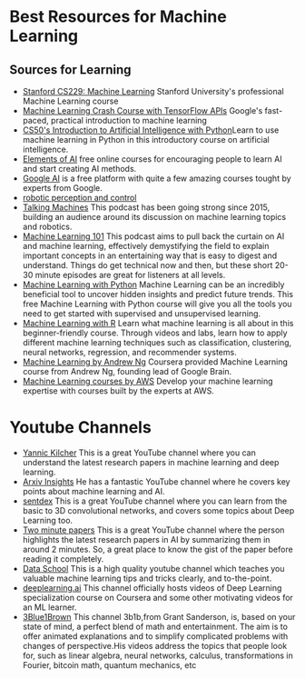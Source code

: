 # Best Resources for Machine Learning 

## Sources for Learning
* [Stanford CS229: Machine Learning](https://www.youtube.com/watch?v=jGwO_UgTS7I&amp=&index=1&ab_channel=stanfordonline) Stanford University's professional Machine Learning course
* [Machine Learning Crash Course with TensorFlow APIs](https://developers.google.com/machine-learning/crash-course) Google's fast-paced, practical introduction to machine learning
* [CS50's Introduction to Artificial Intelligence with Python](https://www.edx.org/course/cs50s-introduction-to-artificial-intelligence-with-python)Learn to use machine learning in Python in this introductory course on artificial intelligence.
* [Elements of AI](https://www.elementsofai.com/) free online courses for encouraging people to learn AI and start creating AI methods.
* [Google AI](https://ai.google/education/) is a free platform with quite a few amazing courses tought by experts from Google.
* [ robotic perception and control](https://github.com/google-research/tensor2robot) 
* [Talking Machines](https://www.thetalkingmachines.com/home?context_entity_type=node&context_entity_id=14033) This podcast has been going strong since 2015, building an audience around its discussion on machine learning topics and robotics.
* [Machine Learning 101](https://www.learningmachines101.com/) This podcast aims to pull back the curtain on AI and machine learning, effectively demystifying the field to explain important concepts in an entertaining way that is easy to digest and understand. Things do get technical now and then, but these short 20-30 minute episodes are great for listeners at all levels.
* [Machine Learning with Python](https://cognitiveclass.ai/courses/machine-learning-with-python) Machine Learning can be an incredibly beneficial tool to uncover hidden insights and predict future trends. This free Machine Learning with Python course will give you all the tools you need to get started with supervised and unsupervised learning.
* [Machine Learning with R](https://cognitiveclass.ai/courses/machine-learning-r) Learn what machine learning is all about in this beginner-friendly course. Through videos and labs, learn how to apply different machine learning techniques such as classification, clustering, neural networks, regression, and recommender systems.
* [Machine Learning by Andrew Ng](https://www.coursera.org/learn/machine-learning) Coursera provided Machine Learning course from Andrew Ng, founding lead of Google Brain.
* [Machine Learning courses by AWS](https://aws.amazon.com/training/learn-about/machine-learning/?n) Develop your machine learning expertise with courses built by the experts at AWS.

# Youtube Channels
* [Yannic Kilcher](https://www.youtube.com/channel/UCZHmQk67mSJgfCCTn7xBfew) This is a great YouTube channel where you can understand the latest research papers in machine learning and deep learning.
* [Arxiv Insights](https://www.youtube.com/channel/UCNIkB2IeJ-6AmZv7bQ1oBYg/featured) He has a fantastic YouTube channel where he covers key points about machine learning and AI. 
* [sentdex](https://www.youtube.com/playlist?list=PLQVvvaa0QuDfKTOs3Keq_kaG2P55YRn5v) This is a great YouTube channel where you can learn from the basic to 3D convolutional networks, and covers some topics about Deep Learning too.
* [Two minute papers](https://www.youtube.com/user/keeroyz) This is a great YouTube channel where the person highlights the latest research papers in AI by summarizing them in around 2 minutes. So, a great place to know the gist of the paper before reading it completely.
* [Data School](https://www.youtube.com/c/dataschool/videos) This is a high quality youtube channel which teaches you valuable machine learning tips and tricks clearly, and to-the-point.
* [deeplearning.ai](https://www.youtube.com/channel/UCcIXc5mJsHVYTZR1maL5l9w) This channel officially hosts videos of Deep Learning specialization course on Coursera and some other motivating videos for an ML learner.
* [3Blue1Brown](https://www.youtube.com/watch?v=fNk_zzaMoSs&list=PLZHQObOWTQDPD3MizzM2xVFitgF8hE_ab) This channel 3b1b,from Grant Sanderson, is, based on your state of mind, a perfect blend of math and entertainment. The aim is to offer animated explanations and to simplify complicated problems with changes of perspective.His videos address the topics that people look for, such as linear algebra, neural networks, calculus, transformations in Fourier, bitcoin math, quantum mechanics, etc
